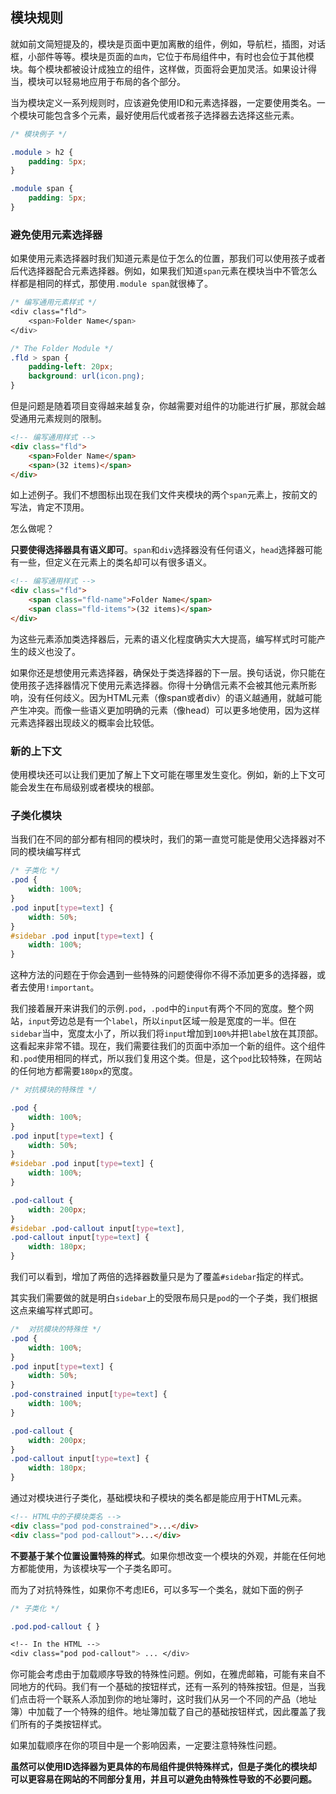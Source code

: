 ## 模块规则

就如前文简短提及的，模块是页面中更加离散的组件，例如，导航栏，插图，对话框，小部件等等。模块是页面的`血肉`，它位于布局组件中，有时也会位于其他模块。每个模块都被设计成独立的组件，这样做，页面将会更加灵活。如果设计得当，模块可以轻易地应用于布局的各个部分。


当为模块定义一系列规则时，应该避免使用ID和元素选择器，一定要使用类名。一个模块可能包含多个元素，最好使用后代或者孩子选择器去选择这些元素。

```css
/* 模块例子 */

.module > h2 {
    padding: 5px;
}

.module span {
    padding: 5px;
}
```

### 避免使用元素选择器

如果使用元素选择器时我们知道元素是位于怎么的位置，那我们可以使用孩子或者后代选择器配合元素选择器。例如，如果我们知道`span`元素在模块当中不管怎么样都是相同的样式，那使用`.module span`就很棒了。

```css
/* 编写通用元素样式 */
<div class="fld">
    <span>Folder Name</span>
</div>

/* The Folder Module */
.fld > span {
    padding-left: 20px;
    background: url(icon.png);
}
```

但是问题是随着项目变得越来越复杂，你越需要对组件的功能进行扩展，那就会越受通用元素规则的限制。


```html
<!-- 编写通用样式 -->
<div class="fld">
    <span>Folder Name</span> 
    <span>(32 items)</span>
</div>
```
如上述例子。我们不想图标出现在我们文件夹模块的两个`span`元素上，按前文的写法，肯定不顶用。

怎么做呢？

**只要使得选择器具有语义即可**。`span`和`div`选择器没有任何语义，`head`选择器可能有一些，但定义在元素上的类名却可以有很多语义。

```html
<!-- 编写通用样式 -->
<div class="fld">
    <span class="fld-name">Folder Name</span> 
    <span class="fld-items">(32 items)</span>
</div>
```

为这些元素添加类选择器后，元素的语义化程度确实大大提高，编写样式时可能产生的歧义也没了。


如果你还是想使用元素选择器，确保处于类选择器的下一层。换句话说，你只能在使用孩子选择器情况下使用元素选择器。你得十分确信元素不会被其他元素所影响，没有任何歧义。因为HTML元素（像span或者div）的语义越通用，就越可能产生冲突。而像一些语义更加明确的元素（像head）可以更多地使用，因为这样元素选择器出现歧义的概率会比较低。


### 新的上下文

使用模块还可以让我们更加了解上下文可能在哪里发生变化。例如，新的上下文可能会发生在布局级别或者模块的根部。

### 子类化模块

当我们在不同的部分都有相同的模块时，我们的第一直觉可能是使用父选择器对不同的模块编写样式
```css
/* 子类化 */
.pod { 
    width: 100%; 
}
.pod input[type=text] { 
    width: 50%; 
}
#sidebar .pod input[type=text] { 
    width: 100%; 
}
```

这种方法的问题在于你会遇到一些特殊的问题使得你不得不添加更多的选择器，或者去使用`!important`。

我们接着展开来讲我们的示例`.pod`，`.pod`中的`input`有两个不同的宽度。整个网站，`input`旁边总是有一个`label`，所以`input`区域一般是宽度的一半。但在`sidebar`当中，宽度太小了，所以我们将`input`增加到`100%`并把`label`放在其顶部。这看起来非常不错。现在，我们需要往我们的页面中添加一个新的组件。这个组件和`.pod`使用相同的样式，所以我们复用这个类。但是，这个`pod`比较特殊，在网站的任何地方都需要`180px`的宽度。


```css
/* 对抗模块的特殊性 */

.pod { 
    width: 100%; 
} 
.pod input[type=text] { 
    width: 50%; 
}
#sidebar .pod input[type=text] { 
    width: 100%; 
}

.pod-callout { 
    width: 200px; 
}
#sidebar .pod-callout input[type=text],
.pod-callout input[type=text] { 
    width: 180px; 
}
```

我们可以看到，增加了两倍的选择器数量只是为了覆盖`#sidebar`指定的样式。

其实我们需要做的就是明白`sidebar`上的受限布局只是`pod`的一个子类，我们根据这点来编写样式即可。

```css
/*  对抗模块的特殊性 */
.pod { 
    width: 100%; 
} 
.pod input[type=text] { 
    width: 50%; 
}
.pod-constrained input[type=text] { 
    width: 100%; 
}

.pod-callout { 
    width: 200px; 
}
.pod-callout input[type=text] { 
    width: 180px; 
}
```

通过对模块进行子类化，基础模块和子模块的类名都是能应用于HTML元素。


```html
<!-- HTML中的子模块类名 -->
<div class="pod pod-constrained">...</div>
<div class="pod pod-callout">...</div> 
```

**不要基于某个位置设置特殊的样式**。如果你想改变一个模块的外观，并能在任何地方都能使用，为该模块写一个子类名即可。


而为了对抗特殊性，如果你不考虑IE6，可以多写一个类名，就如下面的例子

```css
/* 子类化 */

.pod.pod-callout { }

<!-- In the HTML -->
<div class="pod pod-callout"> ... </div>
```

你可能会考虑由于加载顺序导致的特殊性问题。例如，在雅虎邮箱，可能有来自不同地方的代码。我们有一个基础的按钮样式，还有一系列的特殊按钮。但是，当我们点击将一个联系人添加到你的地址簿时，这时我们从另一个不同的产品（地址簿）中加载了一个特殊的组件。地址簿加载了自己的基础按钮样式，因此覆盖了我们所有的子类按钮样式。

如果加载顺序在你的项目中是一个影响因素，一定要注意特殊性问题。

**虽然可以使用ID选择器为更具体的布局组件提供特殊样式，但是子类化的模块却可以更容易在网站的不同部分复用，并且可以避免由特殊性导致的不必要问题。**






























